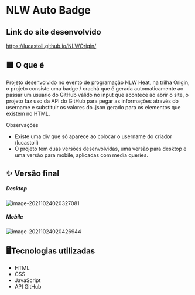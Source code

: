 # NLW Auto Badge



## Link do site desenvolvido 

https://lucastoll.github.io/NLWOrigin/

## ⬛ O que é

Projeto desenvolvido no evento de programação NLW Heat, na trilha Origin, o projeto consiste uma badge / crachá que é gerada automaticamente ao passar um usuario do GitHub válido no input que acontece ao abrir o site, o projeto faz uso da API do GitHub para pegar as informações através do username e substituir os valores do .json gerado para os elementos que existem no HTML.

Observações

- Existe uma div que só aparece ao colocar o username do criador (lucastoll)
- O projeto tem duas versões desenvolvidas, uma versão para desktop e uma versão para mobile, aplicadas com media queries.



## ✨ Versão final 

##### Desktop

![image-20211024020327081](C:\Users\lucas\AppData\Roaming\Typora\typora-user-images\image-20211024020327081.png)

##### Mobile

![image-20211024020426944](C:\Users\lucas\AppData\Roaming\Typora\typora-user-images\image-20211024020426944.png)

## :desktop_computer:Tecnologias utilizadas 

- HTML
- CSS
- JavaScript
- API GitHub

